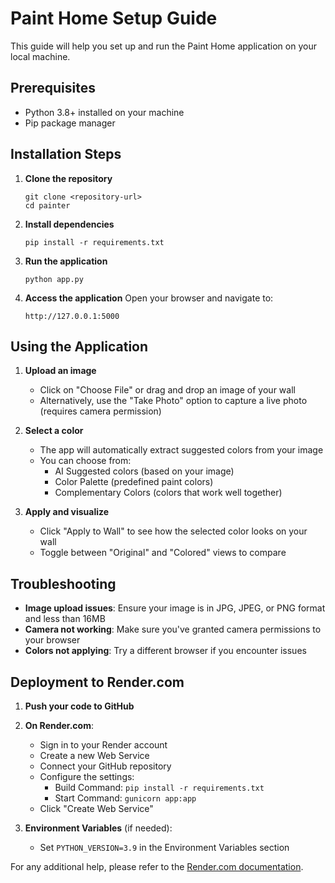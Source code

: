 # Paint Home Setup Guide

This guide will help you set up and run the Paint Home application on your local machine.

## Prerequisites

- Python 3.8+ installed on your machine
- Pip package manager

## Installation Steps

1. **Clone the repository**
   ```
   git clone <repository-url>
   cd painter
   ```

2. **Install dependencies**
   ```
   pip install -r requirements.txt
   ```

3. **Run the application**
   ```
   python app.py
   ```

4. **Access the application**
   Open your browser and navigate to:
   ```
   http://127.0.0.1:5000
   ```

## Using the Application

1. **Upload an image**
   - Click on "Choose File" or drag and drop an image of your wall
   - Alternatively, use the "Take Photo" option to capture a live photo (requires camera permission)

2. **Select a color**
   - The app will automatically extract suggested colors from your image
   - You can choose from:
     - AI Suggested colors (based on your image)
     - Color Palette (predefined paint colors)
     - Complementary Colors (colors that work well together)

3. **Apply and visualize**
   - Click "Apply to Wall" to see how the selected color looks on your wall
   - Toggle between "Original" and "Colored" views to compare

## Troubleshooting

- **Image upload issues**: Ensure your image is in JPG, JPEG, or PNG format and less than 16MB
- **Camera not working**: Make sure you've granted camera permissions to your browser
- **Colors not applying**: Try a different browser if you encounter issues

## Deployment to Render.com

1. **Push your code to GitHub**

2. **On Render.com**:
   - Sign in to your Render account
   - Create a new Web Service
   - Connect your GitHub repository
   - Configure the settings:
     - Build Command: `pip install -r requirements.txt`
     - Start Command: `gunicorn app:app`
   - Click "Create Web Service"

3. **Environment Variables** (if needed):
   - Set `PYTHON_VERSION=3.9` in the Environment Variables section

For any additional help, please refer to the [Render.com documentation](https://render.com/docs). 